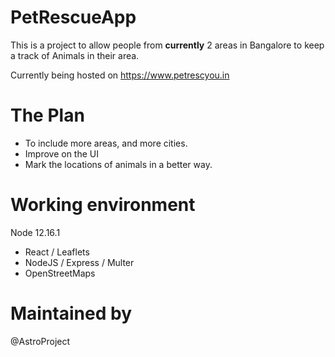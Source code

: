 # PetRescueApp
This is a project to allow people from **currently** 2 areas in Bangalore to keep a track of Animals in their area.

Currently being hosted on https://www.petrescyou.in

# The Plan
- To include more areas, and more cities.
- Improve on the UI
- Mark the locations of animals in a better way.

# Working environment
  Node 12.16.1
  - React / Leaflets
  - NodeJS / Express / Multer 
  - OpenStreetMaps  
# Maintained by
 @AstroProject
 
